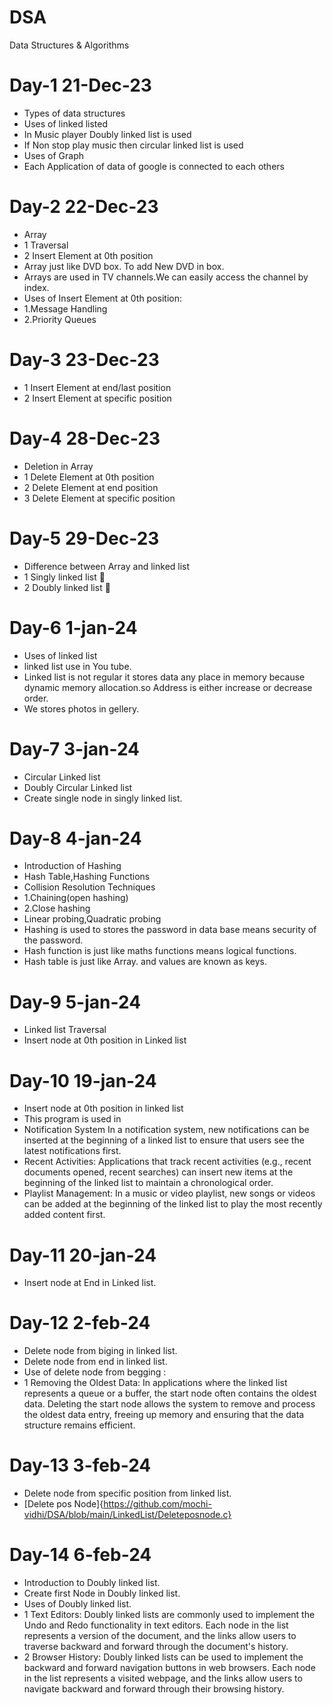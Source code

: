 # DSA
Data Structures & Algorithms
# Day-1 21-Dec-23
- Types of data structures
- Uses of linked listed
- In Music player Doubly linked list is used
- If Non stop play music  then circular linked list is used
- Uses of Graph
- Each Application of data of google is connected to each others
# Day-2 22-Dec-23
- Array
- 1 Traversal
- 2 Insert Element at 0th position
- Array just like DVD box. To add New DVD in box.
- Arrays are used in TV channels.We can easily access the channel by index. 
- Uses of Insert Element at 0th position:
- 1.Message Handling
- 2.Priority Queues
# Day-3 23-Dec-23
- 1 Insert Element at end/last position
- 2 Insert Element at specific position
# Day-4 28-Dec-23
- Deletion in Array
- 1 Delete Element at 0th position
- 2 Delete Element at end position
- 3 Delete Element at specific position
# Day-5 29-Dec-23
- Difference between Array and linked list
- 1 Singly linked list 🔗
- 2 Doubly linked list 🔗
# Day-6 1-jan-24
- Uses of linked list
- linked list use in You tube.
- Linked list is not regular  it stores data any place in memory
  because dynamic memory allocation.so Address is either increase or decrease order.
- We stores photos in gellery.
# Day-7 3-jan-24
- Circular Linked list
- Doubly Circular Linked list
- Create single node in singly linked list.
# Day-8 4-jan-24
- Introduction of Hashing
- Hash Table,Hashing Functions
- Collision Resolution Techniques
- 1.Chaining(open hashing)
- 2.Close hashing
- Linear probing,Quadratic probing
- Hashing is used to stores the password in data base
  means security of the password.
- Hash function is just like maths functions means logical functions.
- Hash table is just like Array. and values are known as keys.
# Day-9 5-jan-24
- Linked list Traversal
- Insert  node at 0th position in Linked list
# Day-10 19-jan-24
- Insert node at 0th position in linked list
- This program is used in
- Notification System
  In a notification system, new notifications can be inserted at the beginning of
  a linked list to ensure that users see the latest notifications first.
- Recent Activities:
  Applications that track recent activities (e.g., recent documents opened, recent searches) can insert
  new items at the beginning of the linked list to maintain a chronological order.
- Playlist Management:
  In a music or video playlist, new songs or videos can be added at the beginning
  of the linked list to play the most recently added content first.
# Day-11 20-jan-24
-  Insert  node at End  in Linked list.
# Day-12 2-feb-24
- Delete node from biging in linked list.
- Delete node from end in linked list.
- Use of delete node from begging :
-  1 Removing the Oldest Data: In applications where the linked list represents a queue or a buffer,
    the start node often contains the oldest data. Deleting the start node allows the system to
    remove and process the oldest data entry, freeing up memory and ensuring that the data structure remains efficient.

# Day-13 3-feb-24
- Delete node from specific position from linked list.
- [Delete pos Node]{https://github.com/mochi-vidhi/DSA/blob/main/LinkedList/Deleteposnode.c}
# Day-14 6-feb-24
- Introduction to Doubly linked list.
- Create first Node in Doubly linked list.
- Uses of Doubly linked list.
- 1 Text Editors: Doubly linked lists are commonly used to implement the Undo and Redo functionality in text editors.
  Each node in the list represents a version of the document, and the links allow users to traverse backward and
  forward through the document's history.
- 2 Browser History: Doubly linked lists can be used to implement the backward and forward navigation buttons in
   web browsers. Each node in the list represents a visited webpage, and the links allow users to navigate
  backward and forward through their browsing history.
 
   
